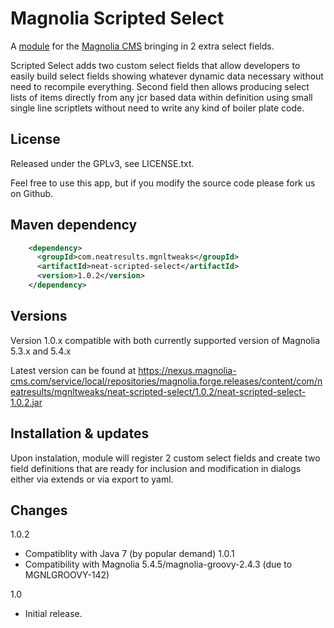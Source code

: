 Magnolia Scripted Select
=======================

A [module](https://documentation.magnolia-cms.com/display/DOCS/Modules) for the [Magnolia CMS](http://www.magnolia-cms.com) bringing in 2 extra select fields.

Scripted Select adds two custom select fields that allow developers to easily build select fields showing whatever dynamic data necessary without need to recompile everything.
Second field then allows producing select lists of items directly from any jcr based data within definition using small single line scriptlets without need to write any kind of boiler plate code.

License
-------

Released under the GPLv3, see LICENSE.txt. 

Feel free to use this app, but if you modify the source code please fork us on Github.

Maven dependency
-----------------
```xml
    <dependency>
      <groupId>com.neatresults.mgnltweaks</groupId>
      <artifactId>neat-scripted-select</artifactId>
      <version>1.0.2</version>
    </dependency>
```

Versions
-----------------
Version 1.0.x compatible with both currently supported version of Magnolia 5.3.x and 5.4.x

Latest version can be found at https://nexus.magnolia-cms.com/service/local/repositories/magnolia.forge.releases/content/com/neatresults/mgnltweaks/neat-scripted-select/1.0.2/neat-scripted-select-1.0.2.jar

Installation & updates 
-----------------
Upon instalation, module will register 2 custom select fields and create two field definitions that are ready for inclusion and modification in dialogs either via extends or via export to yaml.

Changes
-----------------
1.0.2
- Compatiblity with Java 7 (by popular demand)
1.0.1
- Compatibility with Magnolia 5.4.5/magnolia-groovy-2.4.3  (due to MGNLGROOVY-142)

1.0
- Initial release.

